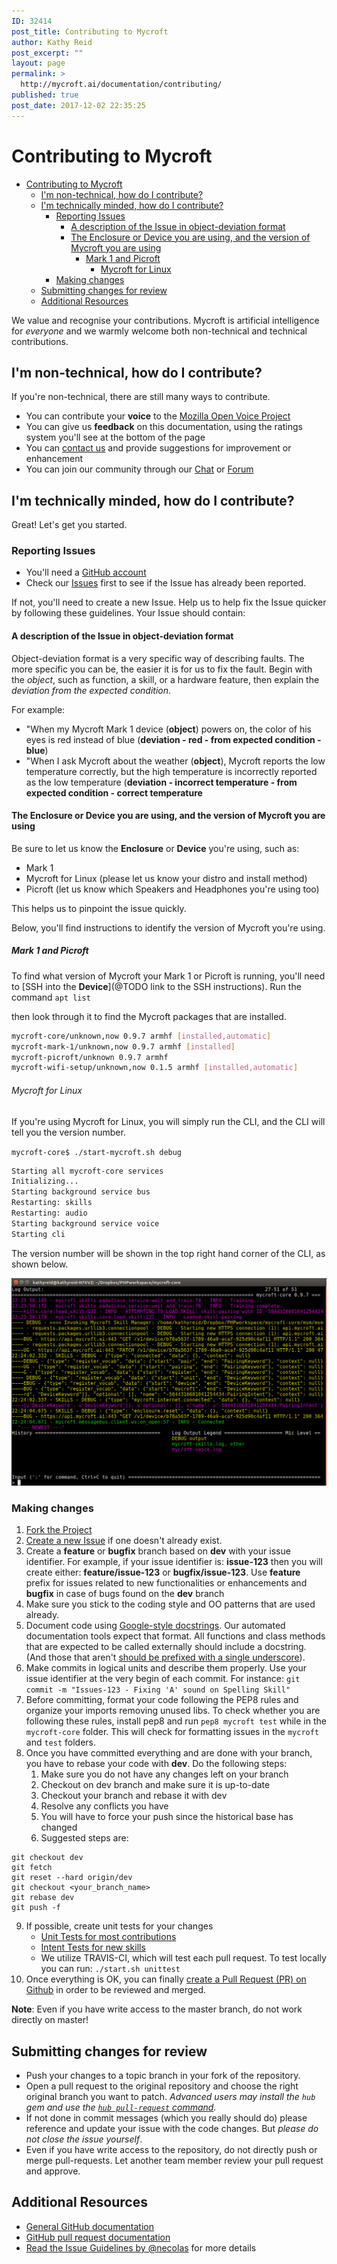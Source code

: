 ```yaml
---
ID: 32414
post_title: Contributing to Mycroft
author: Kathy Reid
post_excerpt: ""
layout: page
permalink: >
  http://mycroft.ai/documentation/contributing/
published: true
post_date: 2017-12-02 22:35:25
---
```

# Contributing to Mycroft

- [Contributing to Mycroft](#contributing-to-mycroft)
  * [I'm non-technical, how do I contribute?](#im-non-technical-how-do-i-contribute)
  * [I'm technically minded, how do I contribute?](#im-technically-minded-how-do-i-contribute)
    + [Reporting Issues](#reporting-issues)
      - [A description of the Issue in object-deviation format](#a-description-of-the-issue-in-object-deviation-format)
      - [The Enclosure or Device you are using, and the version of Mycroft you are using](#the-enclosure-or-device-you-are-using-and-the-version-of-mycroft-you-are-using)
        * [Mark 1 and Picroft](#mark-1-and-picroft)
          + [Mycroft for Linux](#mycroft-for-linux)
    + [Making changes](#making-changes)
  * [Submitting changes for review](#submitting-changes-for-review)
  * [Additional Resources](#additional-resources)

We value and recognise your contributions. Mycroft is artificial intelligence for _everyone_ and we warmly welcome both non-technical and technical contributions.

## I'm non-technical, how do I contribute?

If you're non-technical, there are still many ways to contribute.

* You can contribute your **voice** to the [Mozilla Open Voice Project](https://voice.mozilla.org/)
* You can give us **feedback** on this documentation, using the ratings system you'll see at the bottom of the page
* You can [contact us](https://mycroft.ai/contact) and provide suggestions for improvement or enhancement
* You can join our community through our [Chat](https://chat.mycroft.ai) or [Forum](https://community.mycroft.ai)

## I'm technically minded, how do I contribute?

Great! Let's get you started.

### Reporting Issues

* You'll need a [GitHub account](https://github.com/signup/free)
* Check our [Issues](https://github.com/MycroftAI/mycroft/issues) first to see if the Issue has already been reported.

If not, you'll need to create a new Issue. Help us to help fix the Issue quicker by following these guidelines. Your Issue should contain:

#### A description of the Issue in object-deviation format

Object-deviation format is a very specific way of describing faults. The more specific you can be, the easier it is for us to fix the fault. Begin with the _object_, such as function, a skill, or a hardware feature, then explain the _deviation from the expected condition_.

For example:

* "When my Mycroft Mark 1 device (**object**) powers on, the color of his eyes is red instead of blue (**deviation - red - from expected condition - blue**)
* "When I ask Mycroft about the weather (**object**), Mycroft reports the low temperature correctly, but the high temperature is incorrectly reported as the low temperature (**deviation - incorrect temperature - from expected condition - correct temperature**

#### The Enclosure or Device you are using, and the version of Mycroft you are using

Be sure to let us know the **Enclosure** or **Device** you're using, such as:

* Mark 1
* Mycroft for Linux (please let us know your distro and install method)
* Picroft (let us know which Speakers and Headphones you're using too)

This helps us to pinpoint the issue quickly.

Below, you'll find instructions to identify the version of Mycroft you're using.

##### Mark 1 and Picroft

To find what version of Mycroft your Mark 1 or Picroft is running, you'll need to [SSH into the **Device**](@TODO link to the SSH instructions). Run the command
`apt list`

then look through it to find the Mycroft packages that are installed.

```bash
mycroft-core/unknown,now 0.9.7 armhf [installed,automatic]
mycroft-mark-1/unknown,now 0.9.7 armhf [installed]
mycroft-picroft/unknown 0.9.7 armhf
mycroft-wifi-setup/unknown,now 0.1.5 armhf [installed,automatic]
```

###### Mycroft for Linux

If you're using Mycroft for Linux, you will simply run the CLI, and the CLI will tell you the version number.

`mycroft-core$ ./start-mycroft.sh debug`

```bash
Starting all mycroft-core services
Initializing...
Starting background service bus
Restarting: skills
Restarting: audio
Starting background service voice
Starting cli
```
The version number will be shown in the top right hand corner of the CLI, as shown below.

![CLI showing version number](../img/CLI-showing-version-number.png "CLI showing version number")

### Making changes

  1. [Fork the Project](https://help.github.com/articles/fork-a-repo/)
  2. [Create a new Issue](https://help.github.com/articles/creating-an-issue/) if one doesn't already exist.
  3. Create a **feature** or **bugfix** branch based on **dev** with your issue identifier. For example, if your issue identifier is: **issue-123** then you will create either: **feature/issue-123** or **bugfix/issue-123**. Use **feature** prefix for issues related to new functionalities or enhancements and **bugfix** in case of bugs found on the **dev** branch
  4. Make sure you stick to the coding style and OO patterns that are used already.
  5. Document code using [Google-style docstrings](http://sphinxcontrib-napoleon.readthedocs.io/en/latest/example_google.html).  Our automated documentation tools expect that format.  All functions and class methods that are expected to be called externally should include a docstring.  (And those that aren't [should be prefixed with a single underscore](https://docs.python.org/2/tutorial/classes.html#private-variables-and-class-local-references)).
  6. Make commits in logical units and describe them properly. Use your issue identifier at the very begin of each commit. For instance:
`git commit -m "Issues-123 - Fixing 'A' sound on Spelling Skill"`
  7. Before committing, format your code following the PEP8 rules and organize your imports removing unused libs. To check whether you are following these rules, install pep8 and run `pep8 mycroft test` while in the `mycroft-core` folder. This will check for formatting issues in the `mycroft` and `test` folders.
  8. Once you have committed everything and are done with your branch, you have to rebase your code with **dev**. Do the following steps:
      1. Make sure you do not have any changes left on your branch
      2. Checkout on dev branch and make sure it is up-to-date
      3. Checkout your branch and rebase it with dev
      4. Resolve any conflicts you have
      5. You will have to force your push since the historical base has changed
      6. Suggested steps are:
 ```
git checkout dev
git fetch
git reset --hard origin/dev
git checkout <your_branch_name>
git rebase dev
git push -f
```
  9. If possible, create unit tests for your changes
     * [Unit Tests for most contributions](https://github.com/MycroftAI/mycroft-core/tree/dev/test)
     * [Intent Tests for new skills](https://docs.mycroft.ai/development/creating-a-skill#testing-your-skill)
     * We utilize TRAVIS-CI, which will test each pull request. To test locally you can run: `./start.sh unittest`
  10. Once everything is OK, you can finally [create a Pull Request (PR) on Github](https://help.github.com/articles/using-pull-requests/) in order to be reviewed and merged.

**Note**: Even if you have write access to the master branch, do not work directly on master!

## Submitting changes for review

* Push your changes to a topic branch in your fork of the repository.
* Open a pull request to the original repository and choose the right original branch you want to patch.
	_Advanced users may install the `hub` gem and use the [`hub pull-request` command](https://github.com/defunkt/hub#git-pull-request)._
* If not done in commit messages (which you really should do) please reference and update your issue with the code changes. But _please do not close the issue yourself_.
* Even if you have write access to the repository, do not directly push or merge pull-requests. Let another team member review your pull request and approve.

## Additional Resources

* [General GitHub documentation](http://help.github.com/)
* [GitHub pull request documentation](https://help.github.com/articles/about-pull-requests/)
* [Read the Issue Guidelines by @necolas](https://github.com/necolas/issue-guidelines/blob/master/CONTRIBUTING.md) for more details